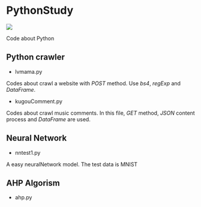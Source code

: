 # PythonStudy
![](https://img.shields.io/badge/license-GPL--3.0-brightgreen.svg)

Code about Python

## Python crawler

- lvmama.py

Codes about crawl a website with *POST* method. Use *bs4*, *regExp* and *DataFrame*.

- kugouComment.py

Codes about crawl music comments. In this file, *GET* method, *JSON* content process and *DataFrame* are used.

## Neural Network

- nntest1.py

A easy neuralNetwork model. The test data is MNIST

## AHP Algorism

- ahp.py

